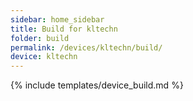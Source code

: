```yaml
---
sidebar: home_sidebar
title: Build for kltechn
folder: build
permalink: /devices/kltechn/build/
device: kltechn
---
```

{% include templates/device_build.md %}
